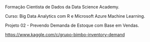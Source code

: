 Formação Cientista de Dados da Data Science Academy.

Curso: Big Data Analytics com R e Microsoft Azure Machine Learning.

Projeto 02 - Prevendo Demanda de Estoque com Base em Vendas.

https://www.kaggle.com/c/grupo-bimbo-inventory-demand
